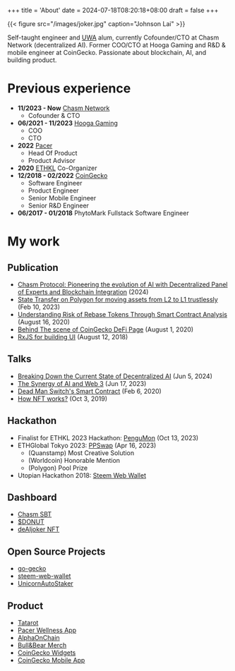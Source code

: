 +++
title = 'About'
date = 2024-07-18T08:20:18+08:00
draft = false
+++

{{< figure src="/images/joker.jpg" caption="Johnson Lai" >}}

Self-taught engineer and [UWA](https://www.uwa.edu.au/) alum, currently Cofounder/CTO at Chasm Network (decentralized AI). Former COO/CTO at Hooga Gaming and R&D & mobile engineer at CoinGecko. Passionate about blockchain, AI, and building product.

# Previous experience

- **11/2023 - Now** [Chasm Network](https://chasm.network)
  - Cofounder & CTO
- **06/2021 - 11/2023** [Hooga Gaming](https://hooga.gg)
  - COO
  - CTO
- **2022** [Pacer](https://twitter.com/pacer_gg)
  - Head Of Product
  - Product Advisor
- **2020** [ETHKL](https://www.ethkl.org/) Co-Organizer
- **12/2018 - 02/2022** [CoinGecko](https://www.coingecko.com)
  - Software Engineer
  - Product Engineer
  - Senior Mobile Engineer
  - Senior R&D Engineer
- **06/2017 - 01/2018** PhytoMark Fullstack Software Engineer

# My work

## Publication

- [Chasm Protocol: Pioneering the evolution of AI with Decentralized Panel of Experts and Blockchain Integration](https://chasm.net/litepaper) (2024)
- [State Transfer on Polygon for moving assets from L2 to L1 trustlessly](https://www.linkedin.com/pulse/state-transfer-polygon-moving-assets-from-l2-l1-lai-weng-han) (Feb 10, 2023)
- [Understanding Risk of Rebase Tokens Through Smart Contract Analysis](https://www.coingecko.com/learn/understanding-risk-of-rebase-tokens-through-smart-contract-analysis) (August 16, 2020)
- [Behind The scene of CoinGecko DeFi Page](https://www.linkedin.com/pulse/behind-scene-coingecko-defi-page-lai-weng-han/) (August 1, 2020)
- [RxJS for building UI](https://www.linkedin.com/pulse/rxjs-building-ui-lai-weng-han) (August 12, 2018)


## Talks

- [Breaking Down the Current State of Decentralized AI](https://www.youtube.com/live/Ewp9Q60Kj2k?si=9rnz_oyygW-TvqJd&t=993) (Jun 5, 2024)
- [The Synergy of AI and Web 3](https://www.youtube.com/live/oyY0OG1IEp0?si=dzDbmvBRoN3QXhCX&t=1556) (Jun 17, 2023)
- [Dead Man Switch's Smart Contract](https://www.youtube.com/watch?v=rEVk8-un-2k) (Feb 6, 2020)
- [How NFT works?](https://superoo7.com/ethkl-nft/#/) (Oct 3, 2019)

## Hackathon

- Finalist for ETHKL 2023 Hackathon: [PenguMon](https://devfolio.co/projects/pengumon-bf2a) (Oct 13, 2023)
- ETHGlobal Tokyo 2023: [PPSwap](https://ethglobal.com/showcase/ppswap-84ikz) (Apr 16, 2023)
  - (Quanstamp) Most Creative Solution
  - (Worldcoin) Honorable Mention
  - (Polygon) Pool Prize
- Utopian Hackathon 2018: [Steem Web Wallet](https://swallet.netlify.app/)

## Dashboard
- [Chasm SBT](https://dune.com/superoo7/chasm-sbt-launch)
- [$DONUT](https://dune.com/superoo7/dollardonut)
- [deAIjoker NFT](https://dune.com/superoo7/deaijoker)

## Open Source Projects

- [go-gecko](https://github.com/superoo7/go-gecko)
- [steem-web-wallet](https://github.com/superoo7/steem_web_wallet)
- [UnicornAutoStaker](https://github.com/Hooga-Hooga-Gaming/UnicornAutoStaker)

## Product

- [Tatarot](https://tatarot.ai)
- [Pacer Wellness App](https://apps.apple.com/my/app/pacer-wellness-super-app/id1626957594)
- [AlphaOnChain](https://alphaonchain.com/)
- [Bull&Bear Merch](https://twitter.com/BullandBearHQ)
- [CoinGecko Widgets](https://www.coingecko.com/en/widgets)
- [CoinGecko Mobile App](https://www.coingecko.com/en/mobile)